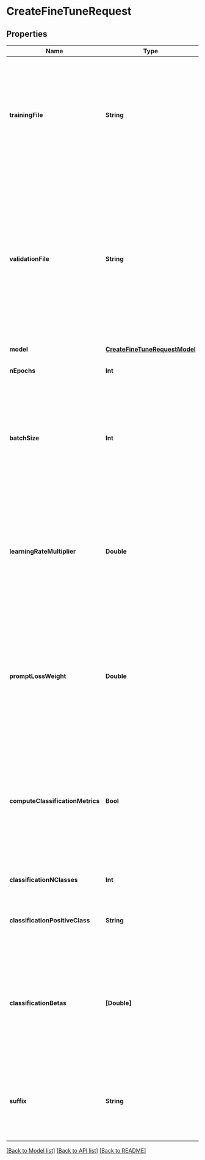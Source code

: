 # CreateFineTuneRequest

## Properties
Name | Type | Description | Notes
------------ | ------------- | ------------- | -------------
**trainingFile** | **String** | The ID of an uploaded file that contains training data.  See [upload file](/docs/api-reference/files/upload) for how to upload a file.  Your dataset must be formatted as a JSONL file, where each training example is a JSON object with the keys \&quot;prompt\&quot; and \&quot;completion\&quot;. Additionally, you must upload your file with the purpose &#x60;fine-tune&#x60;.  See the [fine-tuning guide](/docs/guides/fine-tuning/creating-training-data) for more details.  | 
**validationFile** | **String** | The ID of an uploaded file that contains validation data.  If you provide this file, the data is used to generate validation metrics periodically during fine-tuning. These metrics can be viewed in the [fine-tuning results file](/docs/guides/fine-tuning/analyzing-your-fine-tuned-model). Your train and validation data should be mutually exclusive.  Your dataset must be formatted as a JSONL file, where each validation example is a JSON object with the keys \&quot;prompt\&quot; and \&quot;completion\&quot;. Additionally, you must upload your file with the purpose &#x60;fine-tune&#x60;.  See the [fine-tuning guide](/docs/guides/fine-tuning/creating-training-data) for more details.  | [optional] 
**model** | [**CreateFineTuneRequestModel**](CreateFineTuneRequestModel.md) |  | [optional] 
**nEpochs** | **Int** | The number of epochs to train the model for. An epoch refers to one full cycle through the training dataset.  | [optional] [default to 4]
**batchSize** | **Int** | The batch size to use for training. The batch size is the number of training examples used to train a single forward and backward pass.  By default, the batch size will be dynamically configured to be ~0.2% of the number of examples in the training set, capped at 256 - in general, we&#39;ve found that larger batch sizes tend to work better for larger datasets.  | [optional] 
**learningRateMultiplier** | **Double** | The learning rate multiplier to use for training. The fine-tuning learning rate is the original learning rate used for pretraining multiplied by this value.  By default, the learning rate multiplier is the 0.05, 0.1, or 0.2 depending on final &#x60;batch_size&#x60; (larger learning rates tend to perform better with larger batch sizes). We recommend experimenting with values in the range 0.02 to 0.2 to see what produces the best results.  | [optional] 
**promptLossWeight** | **Double** | The weight to use for loss on the prompt tokens. This controls how much the model tries to learn to generate the prompt (as compared to the completion which always has a weight of 1.0), and can add a stabilizing effect to training when completions are short.  If prompts are extremely long (relative to completions), it may make sense to reduce this weight so as to avoid over-prioritizing learning the prompt.  | [optional] [default to 0.01]
**computeClassificationMetrics** | **Bool** | If set, we calculate classification-specific metrics such as accuracy and F-1 score using the validation set at the end of every epoch. These metrics can be viewed in the [results file](/docs/guides/fine-tuning/analyzing-your-fine-tuned-model).  In order to compute classification metrics, you must provide a &#x60;validation_file&#x60;. Additionally, you must specify &#x60;classification_n_classes&#x60; for multiclass classification or &#x60;classification_positive_class&#x60; for binary classification.  | [optional] [default to false]
**classificationNClasses** | **Int** | The number of classes in a classification task.  This parameter is required for multiclass classification.  | [optional] 
**classificationPositiveClass** | **String** | The positive class in binary classification.  This parameter is needed to generate precision, recall, and F1 metrics when doing binary classification.  | [optional] 
**classificationBetas** | **[Double]** | If this is provided, we calculate F-beta scores at the specified beta values. The F-beta score is a generalization of F-1 score. This is only used for binary classification.  With a beta of 1 (i.e. the F-1 score), precision and recall are given the same weight. A larger beta score puts more weight on recall and less on precision. A smaller beta score puts more weight on precision and less on recall.  | [optional] 
**suffix** | **String** | A string of up to 40 characters that will be added to your fine-tuned model name.  For example, a &#x60;suffix&#x60; of \&quot;custom-model-name\&quot; would produce a model name like &#x60;ada:ft-your-org:custom-model-name-2022-02-15-04-21-04&#x60;.  | [optional] 

[[Back to Model list]](../README.md#documentation-for-models) [[Back to API list]](../README.md#documentation-for-api-endpoints) [[Back to README]](../README.md)



